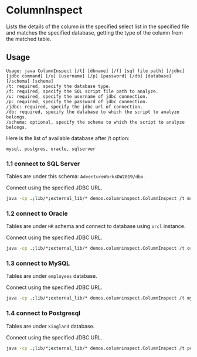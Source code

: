 # ColumnInspect
Lists the details of the column in the specified select list in the specified file and matches the specified database, getting the type of the column from the matched table.

## Usage
```
Usage: java ColumnInspect [/t] [dbname] [/f] [sql file path] [/jdbc] [jdbc command] [/u] [username] [/p] [password] [/db] [database] [/schema] [schema]
/t: required, specify the database type.
/f: required, specify the SQL script file path to analyze.
/u: required, specify the username of jdbc connection.
/p: required, specify the password of jdbc connection.
/jdbc: required, specify the jdbc url of connection.
/db: required, specify the database to which the script to analyze belongs.
/schema: optional, specify the schema to which the script to analyze belongs.
```


Here is the list of available database after /t option:
```
mysql, postgres, oracle, sqlserver
```


### 1.1 connect to SQL Server
Tables are under this schema: `AdventureWorksDW2019/dbo`.

Connect using the specified JDBC URL.

```sh
java -cp .;lib/*;external_lib/* demos.columninspect.ColumnInspect /t mssql /jdbc jdbc:sqlserver://127.0.0.1:1433 /db AdventureWorksDW2019 /schema dbo /u root /p password  /f sample.sql
```

### 1.2 connect to Oracle
Tables are under `HR` schema and connect to database using `orcl` instance.

Connect using the specified JDBC URL.

```sh
java -cp .;lib/*;external_lib/* demos.columninspect.ColumnInspect /t oracle /jdbc jdbc:oracle:thin:@127.0.0.1:1521/orcl /db orcl /schema HR /u root /p password /f sample.sql 
```

### 1.3 connect to MySQL
Tables are under `employees` database.

Connect using the specified JDBC URL.

```sh
java -cp .;lib/*;external_lib/* demos.columninspect.ColumnInspect /t mysql /jdbc jdbc:mysql://127.0.0.1:3306/employees  /u root /p password  /db employees /f sample.sql 
```

### 1.4 connect to Postgresql
Tables are under `kingland` database.

Connect using the specified JDBC URL.

```sh
java -cp .;lib/*;external_lib/* demos.columninspect.ColumnInspect /t postgresql /jdbc jdbc:postgresql://127.0.0.1:5432/kingland  /u root /p password /db kingland  /f sample.sql 
```
